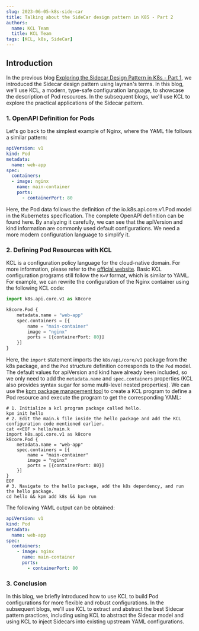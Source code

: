 ```yaml
---
slug: 2023-06-05-k8s-side-car
title: Talking about the SideCar design pattern in K8S - Part 2
authors:
  name: KCL Team
  title: KCL Team
tags: [KCL, k8s, SideCar]
---
```


## Introduction

In the previous blog [Exploring the Sidecar Design Pattern in K8s - Part 1](/blog/2023-06-05-k8s-side-car-1/), we introduced the Sidecar design pattern using layman's terms. In this blog, we'll use KCL, a modern, type-safe configuration language, to showcase the description of Pod resources. In the subsequent blogs, we'll use KCL to explore the practical applications of the Sidecar pattern.

### 1. OpenAPI Definition for Pods

Let's go back to the simplest example of Nginx, where the YAML file follows a similar pattern:

```yaml
apiVersion: v1
kind: Pod
metadata:
  name: web-app
spec:
  containers:
  - image: nginx
    name: main-container
    ports:
      - containerPort: 80
```

Here, the Pod data follows the definition of the io.k8s.api.core.v1.Pod model in the Kubernetes specification. The complete OpenAPI definition can be found here. By analyzing it carefully, we can see that the apiVersion and kind information are commonly used default configurations. We need a more modern configuration language to simplify it.

### 2. Defining Pod Resources with KCL

KCL is a configuration policy language for the cloud-native domain. For more information, please refer to the [official website](https://kcl-lang.io/). Basic KCL configuration programs still follow the `K=V` format, which is similar to YAML. For example, we can rewrite the configuration of the Nginx container using the following KCL code:

```python
import k8s.api.core.v1 as k8core

k8core.Pod {
    metadata.name = "web-app"
    spec.containers = [{
        name = "main-container"
        image = "nginx"
        ports = [{containerPort: 80}]
    }]
}
```

Here, the `import` statement imports the `k8s/api/core/v1` package from the k8s package, and the `Pod` structure definition corresponds to the `Pod` model. The default values for apiVersion and kind have already been included, so we only need to add the `metadata.name` and `spec.containers` properties (KCL also provides syntax sugar for some multi-level nested properties). We can use the [kpm package management tool](https://kcl-lang.io/docs/user_docs/guides/package-management/installation/) to create a KCL program to define a Pod resource and execute the program to get the corresponding YAML:

```shell
# 1. Initialize a kcl program package called hello.
kpm init hello
# 2. Edit the main.k file inside the hello package and add the KCL configuration code mentioned earlier.
cat <<EOF > hello/main.k
import k8s.api.core.v1 as k8core
k8core.Pod {
    metadata.name = "web-app"
    spec.containers = [{
        name = "main-container"
        image = "nginx"
        ports = [{containerPort: 80}]
    }]
}
EOF
# 3. Navigate to the hello package, add the k8s dependency, and run the hello package.
cd hello && kpm add k8s && kpm run
```

The following YAML output can be obtained:

```yaml
apiVersion: v1
kind: Pod
metadata:
  name: web-app
spec:
  containers:
    - image: nginx
      name: main-container
      ports:
        - containerPort: 80
```

### 3. Conclusion

In this blog, we briefly introduced how to use KCL to build Pod configurations for more flexible and robust configurations. In the subsequent blogs, we'll use KCL to extract and abstract the best Sidecar pattern practices, including using KCL to abstract the Sidecar model and using KCL to inject Sidecars into existing upstream YAML configurations.
